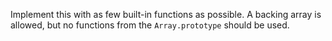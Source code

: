 Implement this with as few built-in functions as possible. A backing array is allowed, but no functions from the `Array.prototype` should be used.
